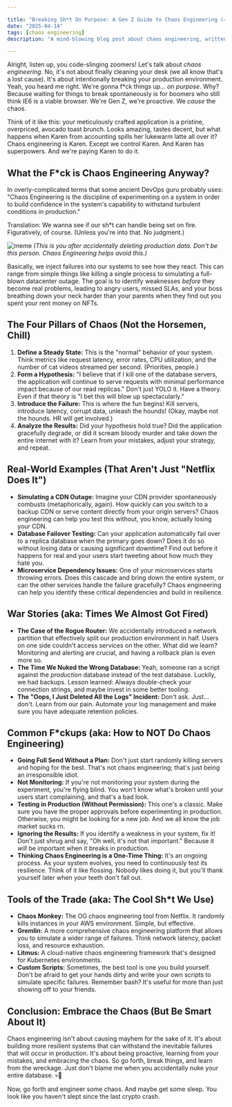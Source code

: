 ```yaml
---

title: "Breaking Sh*t On Purpose: A Gen Z Guide to Chaos Engineering (💀🙏)"
date: "2025-04-14"
tags: [chaos engineering]
description: "A mind-blowing blog post about chaos engineering, written for chaotic Gen Z engineers."

---
```


Alright, listen up, you code-slinging zoomers! Let's talk about *chaos engineering*. No, it's not about finally cleaning your desk (we all know that's a lost cause). It's about intentionally breaking your production environment. Yeah, you heard me right. We're gonna f\*ck things up... *on purpose*. Why? Because waiting for things to break spontaneously is for boomers who still think IE6 is a viable browser. We're Gen Z, we're proactive. We *cause* the chaos.

Think of it like this: your meticulously crafted application is a pristine, overpriced, avocado toast brunch. Looks amazing, tastes decent, but what happens when Karen from accounting spills her lukewarm latte all over it? Chaos engineering is Karen. Except we control Karen. And Karen has superpowers. And we're paying Karen to do it.

## What the F\*ck is Chaos Engineering Anyway?

In overly-complicated terms that some ancient DevOps guru probably uses: "Chaos Engineering is the discipline of experimenting on a system in order to build confidence in the system's capability to withstand turbulent conditions in production."

Translation: We wanna see if our sh*t can handle being set on fire. Figuratively, of course. (Unless you're into that. No judgment.)

![meme](https://i.kym-cdn.com/photos/images/newsfeed/001/497/189/46d.jpg)
*(This is you after accidentally deleting production data. Don't be this person. Chaos Engineering helps avoid this.)*

Basically, we inject failures into our systems to see how they react. This can range from simple things like killing a single process to simulating a full-blown datacenter outage. The goal is to identify weaknesses *before* they become real problems, leading to angry users, missed SLAs, and your boss breathing down your neck harder than your parents when they find out you spent your rent money on NFTs.

## The Four Pillars of Chaos (Not the Horsemen, Chill)

1.  **Define a Steady State:** This is the "normal" behavior of your system. Think metrics like request latency, error rates, CPU utilization, and the number of cat videos streamed per second. (Priorities, people.)
2.  **Form a Hypothesis:** "I believe that if I kill one of the database servers, the application will continue to serve requests with minimal performance impact because of our read replicas." Don't just YOLO it. Have a theory. Even if that theory is "I bet this will blow up spectacularly."
3.  **Introduce the Failure:** This is where the fun begins! Kill servers, introduce latency, corrupt data, unleash the hounds! (Okay, maybe not the hounds. HR will get involved.)
4.  **Analyze the Results:** Did your hypothesis hold true? Did the application gracefully degrade, or did it scream bloody murder and take down the entire internet with it? Learn from your mistakes, adjust your strategy, and repeat.

## Real-World Examples (That Aren't Just "Netflix Does It")

*   **Simulating a CDN Outage:** Imagine your CDN provider spontaneously combusts (metaphorically, again). How quickly can you switch to a backup CDN or serve content directly from your origin servers? Chaos engineering can help you test this without, you know, actually losing your CDN.
*   **Database Failover Testing:** Can your application automatically fail over to a replica database when the primary goes down? Does it do so without losing data or causing significant downtime? Find out before it happens for real and your users start tweeting about how much they hate you.
*   **Microservice Dependency Issues:** One of your microservices starts throwing errors. Does this cascade and bring down the entire system, or can the other services handle the failure gracefully? Chaos engineering can help you identify these critical dependencies and build in resilience.

## War Stories (aka: Times We Almost Got Fired)

*   **The Case of the Rogue Router:** We accidentally introduced a network partition that effectively split our production environment in half. Users on one side couldn't access services on the other. What did we learn? Monitoring and alerting are crucial, and having a rollback plan is even more so.
*   **The Time We Nuked the Wrong Database:** Yeah, someone ran a script against the *production* database instead of the test database. Luckily, we had backups. Lesson learned: Always double-check your connection strings, and maybe invest in some better tooling.
*   **The "Oops, I Just Deleted All the Logs" Incident:** Don't ask. Just... don't. Learn from our pain. Automate your log management and make sure you have adequate retention policies.

## Common F\*ckups (aka: How to NOT Do Chaos Engineering)

*   **Going Full Send Without a Plan:** Don't just start randomly killing servers and hoping for the best. That's not chaos engineering; that's just being an irresponsible idiot.
*   **Not Monitoring:** If you're not monitoring your system during the experiment, you're flying blind. You won't know what's broken until your users start complaining, and that's a bad look.
*   **Testing in Production (Without Permission):** This one's a classic. Make sure you have the proper approvals before experimenting in production. Otherwise, you might be looking for a new job. And we all know the job market sucks rn.
*   **Ignoring the Results:** If you identify a weakness in your system, fix it! Don't just shrug and say, "Oh well, it's not that important." Because it *will* be important when it breaks in production.
*   **Thinking Chaos Engineering is a One-Time Thing:** It's an ongoing process. As your system evolves, you need to continuously test its resilience. Think of it like flossing. Nobody likes doing it, but you'll thank yourself later when your teeth don't fall out.

## Tools of the Trade (aka: The Cool Sh\*t We Use)

*   **Chaos Monkey:** The OG chaos engineering tool from Netflix. It randomly kills instances in your AWS environment. Simple, but effective.
*   **Gremlin:** A more comprehensive chaos engineering platform that allows you to simulate a wider range of failures. Think network latency, packet loss, and resource exhaustion.
*   **Litmus:** A cloud-native chaos engineering framework that's designed for Kubernetes environments.
*   **Custom Scripts:** Sometimes, the best tool is one you build yourself. Don't be afraid to get your hands dirty and write your own scripts to simulate specific failures. Remember bash? It's useful for more than just showing off to your friends.

## Conclusion: Embrace the Chaos (But Be Smart About It)

Chaos engineering isn't about causing mayhem for the sake of it. It's about building more resilient systems that can withstand the inevitable failures that will occur in production. It's about being proactive, learning from your mistakes, and embracing the chaos. So go forth, break things, and learn from the wreckage. Just don't blame me when you accidentally nuke your entire database. 💀🙏

Now, go forth and engineer some chaos. And maybe get some sleep. You look like you haven't slept since the last crypto crash.
